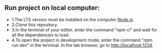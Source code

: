 ## Run project on local computer:

- 1.The LTS version must be installed on the computer [Node.js](https://nodejs.org/en/).
- 2.Clone this repository.
- 3.In the terminal of your editor, enter the command "npm ci" and wait for all the dependencies to
  load.
- 4.To open the project in development mode, enter the command "npm run dev" in the terminal. In the
  tab browser, go to [http://localhost:1234](http://localhost:1234).
